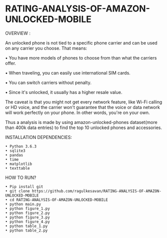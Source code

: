 # RATING-ANALYSIS-OF-AMAZON-UNLOCKED-MOBILE
OVERVIEW :

An unlocked phone is not tied to a specific phone carrier and can be used on any carrier you choose. 
That means:

 • You have more models of phones to choose from than what the carriers offer.

 • When traveling, you can easily use international SIM cards.

 • You can switch carriers without penalty.

 • Since it's unlocked, it usually has a higher resale value.

The caveat is that you might not get every network feature, like Wi-Fi calling or HD voice, and the carrier won't guarantee that the voice or data network will work perfectly on your phone. In other words, you're on your own.

Thus a analysis is made by using amazon-unlocked-phones dataset(more than 400k data entries) to find the top 10 unlocked phones  and accessories.

INSTALLATION  DEPENDENCIES:
    
    • Python 3.6.3
    • sqlite3
    • pandas
    • time
    • matplotlib
    • texttable

HOW TO RUN?
   
    • Pip install git
    • git clone https://github.com/ragulkesavan/RATING-ANALYSIS-OF-AMAZON-UNLOCKED-MOBILE
    • cd RATING-ANALYSIS-OF-AMAZON-UNLOCKED-MOBILE
    • python main.py
    • python figure_1.py
    • python figure_2.py
    • python figure_3.py
    • python figure_4.py
    • python table_1.py
    • python table_2.py
      
